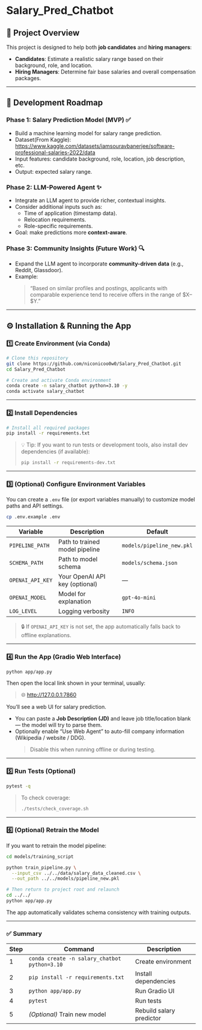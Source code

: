 # Salary_Pred_Chatbot

## 🚀 Project Overview

This project is designed to help both **job candidates** and **hiring managers**:

* **Candidates**: Estimate a realistic salary range based on their background, role, and location.
* **Hiring Managers**: Determine fair base salaries and overall compensation packages.

---

## 📌 Development Roadmap

### **Phase 1: Salary Prediction Model (MVP)** ✅

* Build a machine learning model for salary range prediction.
* Dataset(From Kaggle): https://www.kaggle.com/datasets/iamsouravbanerjee/software-professional-salaries-2022/data
* Input features: candidate background, role, location, job description, etc.
* Output: expected salary range.

### **Phase 2: LLM-Powered Agent** ✨

* Integrate an LLM agent to provide richer, contextual insights.
* Consider additional inputs such as:
  * Time of application (timestamp data).
  * Relocation requirements.
  * Role-specific requirements.
* Goal: make predictions more **context-aware**.

### **Phase 3: Community Insights (Future Work)** 🔍

* Expand the LLM agent to incorporate **community-driven data** (e.g., Reddit, Glassdoor).
* Example:
  > “Based on similar profiles and postings, applicants with comparable experience tend to receive offers in the range of \$X–\$Y.”

---

## ⚙️ Installation & Running the App

### 1️⃣ Create Environment (via Conda)

```bash
# Clone this repository
git clone https://github.com/niconicoo0w0/Salary_Pred_Chatbot.git
cd Salary_Pred_Chatbot

# Create and activate Conda environment
conda create -n salary_chatbot python=3.10 -y
conda activate salary_chatbot
```
---

### 2️⃣ Install Dependencies

```bash
# Install all required packages
pip install -r requirements.txt
```

> 💡 Tip: If you want to run tests or development tools, also install dev dependencies (if available):
> ```bash
> pip install -r requirements-dev.txt
> ```

---

### 3️⃣ (Optional) Configure Environment Variables

You can create a `.env` file (or export variables manually) to customize model paths and API settings.

```bash
cp .env.example .env
```

| Variable | Description | Default |
|-----------|--------------|----------|
| `PIPELINE_PATH` | Path to trained model pipeline | `models/pipeline_new.pkl` |
| `SCHEMA_PATH` | Path to model schema | `models/schema.json` |
| `OPENAI_API_KEY` | Your OpenAI API key (optional) | — |
| `OPENAI_MODEL` | Model for explanation | `gpt-4o-mini` |
| `LOG_LEVEL` | Logging verbosity | `INFO` |

> 🔒 If `OPENAI_API_KEY` is not set, the app automatically falls back to offline explanations.

---

### 4️⃣ Run the App (Gradio Web Interface)

```bash
python app/app.py
```

Then open the local link shown in your terminal, usually:

> 🌐 http://127.0.0.1:7860

You’ll see a web UI for salary prediction.

- You can paste a **Job Description (JD)** and leave job title/location blank — the model will try to parse them.  
- Optionally enable “Use Web Agent” to auto-fill company information (Wikipedia / website / DDG).  
  > Disable this when running offline or during testing.
---

### 5️⃣ Run Tests (Optional)

```bash
pytest -q
```

> To check coverage:
> ```bash
> ./tests/check_coverage.sh
> ```

---

### 6️⃣ (Optional) Retrain the Model

If you want to retrain the model pipeline:

```bash
cd models/training_script

python train_pipeline.py \
  --input_csv ../../data/salary_data_cleaned.csv \
  --out_path ../../models/pipeline_new.pkl

# Then return to project root and relaunch
cd ../../
python app/app.py
```

The app automatically validates schema consistency with training outputs.

---

### ✅ Summary

| Step | Command | Description |
|------|----------|--------------|
| 1 | `conda create -n salary_chatbot python=3.10` | Create environment |
| 2 | `pip install -r requirements.txt` | Install dependencies |
| 3 | `python app/app.py` | Run Gradio UI |
| 4 | `pytest` | Run tests |
| 5 | *(Optional)* Train new model | Rebuild salary predictor |
